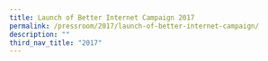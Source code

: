 ```yaml
---
title: Launch of Better Internet Campaign 2017
permalink: /pressroom/2017/launch-of-better-internet-campaign/
description: ""
third_nav_title: "2017"
---
```


